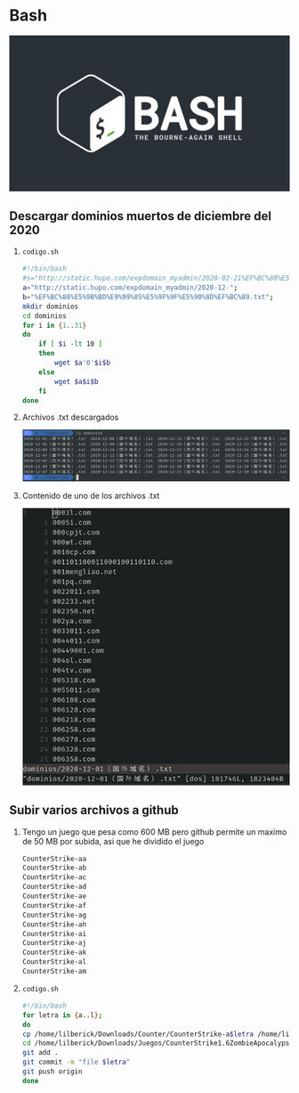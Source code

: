 # Bash

![](.img/bash.jpeg)

## Descargar dominios muertos de diciembre del 2020

1. `codigo.sh`

	```bash
	#!/bin/bash
	#s="http://static.hupo.com/expdomain_myadmin/2020-02-21%EF%BC%88%E5%9B%BD%E9%99%85%E5%9F%9F%E5%90%8D%EF%BC%89.txt";
	a="http://static.hupo.com/expdomain_myadmin/2020-12-";
	b="%EF%BC%88%E5%9B%BD%E9%99%85%E5%9F%9F%E5%90%8D%EF%BC%89.txt";
	mkdir dominios
	cd dominios
	for i in {1..31}
	do
		if [ $i -lt 10 ]
		then
			wget $a'0'$i$b
		else
			wget $a$i$b
		fi
	done
	```

2. Archivos .txt descargados  

	![](.img/txt.png)  

3. Contenido de uno de los archivos .txt  

	![](.img/dominios.png)  

## Subir varios archivos a github

1. Tengo un juego que pesa como 600 MB pero github permite un maximo de 50 MB por subida, asi que he dividido el juego

	```bash
	CounterStrike-aa
	CounterStrike-ab
	CounterStrike-ac
	CounterStrike-ad
	CounterStrike-ae
	CounterStrike-af
	CounterStrike-ag
	CounterStrike-ah
	CounterStrike-ai
	CounterStrike-aj
	CounterStrike-ak
	CounterStrike-al
	CounterStrike-am
	```

2. `codigo.sh`

	```bash
	#!/bin/bash
	for letra in {a..l}; 
	do 
	cp /home/lilberick/Downloads/Counter/CounterStrike-a$letra /home/lilberick/Downloads/Juegos/CounterStrike1.6ZombieApocalypse/JuegoDividido
	cd /home/lilberick/Downloads/Juegos/CounterStrike1.6ZombieApocalypse
	git add .
	git commit -m "file $letra"
	git push origin
	done 
	```
